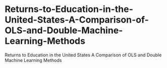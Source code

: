 # Returns-to-Education-in-the-United-States-A-Comparison-of-OLS-and-Double-Machine-Learning-Methods
Returns to Education in the United States A Comparison of OLS and Double Machine Learning Methods
